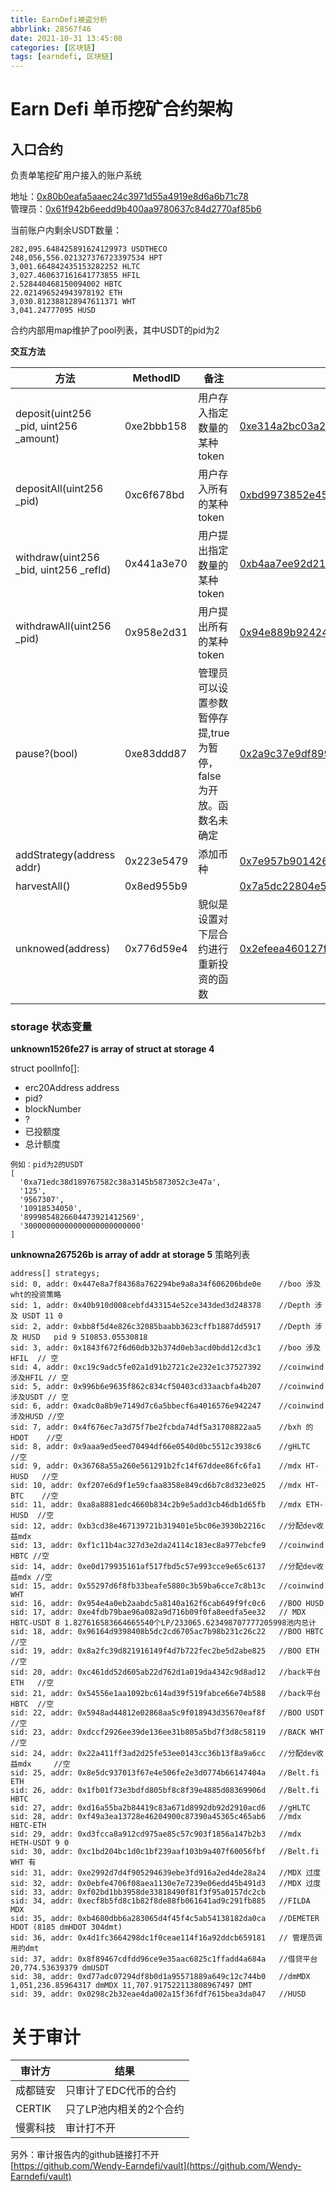 ```yaml
---
title: EarnDefi被盗分析
abbrlink: 28567f46
date: 2021-10-31 13:45:08
categories: [区块链]
tags: [earndefi, 区块链]
---
```


# Earn Defi 单币挖矿合约架构

## 入口合约
负责单笔挖矿用户接入的账户系统  

地址：[0x80b0eafa5aaec24c3971d55a4919e8d6a6b71c78](https://hecoinfo.com/address/0x80b0eafa5aaec24c3971d55a4919e8d6a6b71c78)  
管理员：[0x61f942b6eedd9b400aa9780637c84d2770af85b6](https://hecoinfo.com/address/0x61f942b6eedd9b400aa9780637c84d2770af85b6)  

当前账户内剩余USDT数量：
```
282,095.648425891624129973 USDTHECO  
248,056,556.021327376723397534 HPT  
3,001.664842435153282252 HLTC  
3,027.460637161641773855 HFIL  
2.528440468150094002 HBTC  
22.021496524943978192 ETH  
3,030.812388128947611371 WHT  
3,041.24777095 HUSD
```

合约内部用map维护了pool列表，其中USDT的pid为2

**交互方法**

|  方法   | MethodID | 备注 | 示例txId |
|  ----  | ----  | ---- | ---- |
|deposit(uint256 _pid, uint256 _amount)  |  0xe2bbb158 | 用户存入指定数量的某种token |  [0xe314a2bc03a274f06bfe25f76c0f3ad1c8beadda5a899846c8a4ef905c64b709](https://hecoinfo.com/tx/0xe314a2bc03a274f06bfe25f76c0f3ad1c8beadda5a899846c8a4ef905c64b709)
|depositAll(uint256 _pid)  |  0xc6f678bd | 用户存入所有的某种token | [0xbd9973852e45cda3839080e8d3c6daff2e9c9db4d5f67eca2b2056719388f7fc](https://hecoinfo.com/tx/0xbd9973852e45cda3839080e8d3c6daff2e9c9db4d5f67eca2b2056719388f7fc)
|withdraw(uint256 _bid, uint256 _refId)  | 0x441a3e70 | 用户提出指定数量的某种token | [0xb4aa7ee92d21a3b40d5ef3f96ec8646f45c1d47a15a1d183cacf2cfc8e43cddb](https://hecoinfo.com/tx/0xb4aa7ee92d21a3b40d5ef3f96ec8646f45c1d47a15a1d183cacf2cfc8e43cddb)
|withdrawAll(uint256 _pid)  | 0x958e2d31 | 用户提出所有的某种token | [0x94e889b92424a9b879bd01ff3d762ba3580b0993e8bf1089566b79639f8aadcf](https://hecoinfo.com/tx/0x94e889b92424a9b879bd01ff3d762ba3580b0993e8bf1089566b79639f8aadcf)
|pause?(bool) |0xe83ddd87| 管理员可以设置参数暂停存提,true为暂停，false为开放。函数名未确定 |[0x2a9c37e9df8998e4c51f1b7446dee1baeddbb5c087c4687d4db4bc992f4470d2](https://hecoinfo.com/tx/0x2a9c37e9df8998e4c51f1b7446dee1baeddbb5c087c4687d4db4bc992f4470d2)
|addStrategy(address addr)| 0x223e5479 | 添加币种| [0x7e957b90142617ead7d349456590c1a262ad2eba2727aa4c503ffd2fe3e1ff83](https://hecoinfo.com/tx/0x7e957b90142617ead7d349456590c1a262ad2eba2727aa4c503ffd2fe3e1ff83)
|harvestAll() |0x8ed955b9 | | [0x7a5dc22804e51ff0a692b6f3ee0e52069d5fc07c0b1ed4b8f138383ac68065ac](https://hecoinfo.com/tx/0x7a5dc22804e51ff0a692b6f3ee0e52069d5fc07c0b1ed4b8f138383ac68065ac)
|unknowed(address)|0x776d59e4| 貌似是设置对下层合约进行重新投资的函数  |[0x2efeea460127f3f598f3836a08dacafe55c21d8ba1e99bacff5425f38710a54b](https://hecoinfo.com/tx/0x2efeea460127f3f598f3836a08dacafe55c21d8ba1e99bacff5425f38710a54b)

### storage 状态变量

**unknown1526fe27 is array of struct at storage 4**

struct poolInfo[]:
- erc20Address address
- pid?
- blockNumber
- ?
- 已投额度
- 总计额度
```
例如：pid为2的USDT
[
  '0xa71edc38d189767582c38a3145b5873052c3e47a',
  '125',
  '9567307',
  '10918534050',
  '8999854826604473921412569',
  '30000000000000000000000000'
]
```

**unknowna267526b is array of addr at storage 5**
策略列表
```
address[] strategys;
sid: 0, addr: 0x447e8a7f84368a762294be9a8a34f606206bde0e    //boo 涉及wht的投资策略
sid: 1, addr: 0x40b910d008cebfd433154e52ce343ded3d248378    //Depth 涉及 USDT 11 0
sid: 2, addr: 0xbb8f5d4e826c32085baabb3623cffb1887dd5917    //Depth 涉及 HUSD   pid 9 510853.05530818
sid: 3, addr: 0x1843f672f6d60db32b374d0eb3acd0bdd12cd3c1    //boo 涉及HFIL  // 空
sid: 4, addr: 0xc19c9adc5fe02a1d91b2721c2e232e1c37527392    //coinwind 涉及HFIL // 空
sid: 5, addr: 0x996b6e9635f862c834cf50403cd33aacbfa4b207    //coinwind 涉及USDT // 空
sid: 6, addr: 0xadc0a8b9e7149d7c6a5bbecf6a4016576e942247    //coinwind 涉及HUSD //空
sid: 7, addr: 0x4f676ec7a3d75f7be2fcbda74df5a31708822aa5    //bxh 的HDOT    //空
sid: 8, addr: 0x9aaa9ed5eed70494df66e0540d0bc5512c3938c6    //gHLTC         //空
sid: 9, addr: 0x36768a55a260e561291b2fc14f67ddee86fc6fa1    //mdx HT-HUSD   //空
sid: 10, addr: 0xf207e6d9f1e59cfaa8358e849cd6b7c8d323e025   //mdx HT-BTC    //空
sid: 11, addr: 0xa8a8881edc4660b834c2b9e5add3cb46db1d65fb   //mdx ETH-HUSD  //空
sid: 12, addr: 0xb3cd38e467139721b319401e5bc06e3930b2216c   //分配dev收益mdx
sid: 13, addr: 0xf1c11b4ac327d3e2da24114c183ec8a977ebcfe9   //coinwind HBTC //空
sid: 14, addr: 0xe0d179935161af517fbd5c57e993cce9e65c6137   //分配dev收益mdx //空
sid: 15, addr: 0x55297d6f8fb33beafe5880c3b59ba6cce7c8b13c   //coinwind WHT  
sid: 16, addr: 0x954e4a0eb2aabdc5a8140a162f6cab649f9fc0c6   //BOO HUSD
sid: 17, addr: 0xe4fdb79bae96a082a9d716b09f0fa8eedfa5ee32   // MDX HBTC-USDT 8 1.827616583664665540个LP/233065.623498707777205998池内总计
sid: 18, addr: 0x96164d9398408b5dc2cd6705ac7b98b231c26c22   //BOO HBTC  //空
sid: 19, addr: 0x8a2fc39d821916149f4d7b722fec2be5d2abe825   //BOO ETH  //空
sid: 20, addr: 0xc461dd52d605ab22d762d1a019da4342c9d8ad12   //back平台 ETH   //空
sid: 21, addr: 0x54556e1aa1092bc614ad39f519fabce66e74b588   //back平台 HBTC  //空
sid: 22, addr: 0x5948ad44812e02868aa5c9f018943d35670eaf8f   //BOO USDT  //空 
sid: 23, addr: 0xdccf2926ee39de136ee31b805a5bd7f3d8c58119   //BACK WHT //空 
sid: 24, addr: 0x22a411ff3ad2d25fe53ee0143cc36b13f8a9a6cc   //分配dev收益mdx     //空 
sid: 25, addr: 0x8e5dc937013f67e4e506fe2e3d0774b66147404a   //Belt.fi ETH
sid: 26, addr: 0x1fb01f73e3bdfd805bf8c8f39e4885d08369906d   //Belt.fi HBTC
sid: 27, addr: 0xd16a55ba2b84419c83a671d8992db92d2910acd6   //gHLTC
sid: 28, addr: 0xf49a3ea13728e46204900c87390a45365c465ab6   //mdx HBTC-ETH
sid: 29, addr: 0xd3fcca8a912cd975ae85c57c903f1856a147b2b3   //mdx HETH-USDT 9 0
sid: 30, addr: 0xc1bd204bc1d0c1bf239aaf103b9a407f60056fbf   //Belt.fi WHT 有
sid: 31, addr: 0xe2992d7d4f905294639ebe3fd916a2ed4de28a24   //MDX 过度
sid: 32, addr: 0x0ebfe4706f08aea1130e7e7239e06edd45b491d3   //MDX 过度
sid: 33, addr: 0xf02bd1bb3958de33818490f81f3f95a0157dc2cb
sid: 34, addr: 0xecf8b5fd8c1b82f8de88fb061641ad9c291fb885   //FILDA MDX
sid: 35, addr: 0xb4680dbb6a283065d4f45f4c5ab54138182da0ca   //DEMETER HDOT (8185 dmHDOT 304dmt)
sid: 36, addr: 0x4d1fc3664298dc1f0ceae114f16a92ddcb659181   // 管理员调用的dmt
sid: 37, addr: 0x8f89467cdfdd96ce9e35aac6825c1ffadd4a684a   //借贷平台 20,774.53639379 dmUSDT
sid: 38, addr: 0xd77adc07294df8b0d1a95571889a649c12c744b0   //dmMDX 1,051,236.85964317 dmMDX 11,707.917522113808967497 DMT
sid: 39, addr: 0x0298c2b32eae4da002a15f36fdf7615bea3da047   //HUSD                       
```

# 关于审计

|  审计方  | 结果 |
|  ----  | ----  |
|成都链安|只审计了EDC代币的合约|
|CERTIK|只了LP池内相关的2个合约|
|慢雾科技| 审计打不开|

另外：审计报告内的github链接打不开  
[https://github.com/Wendy-Earndefi/vault](https://github.com/Wendy-Earndefi/vault)
